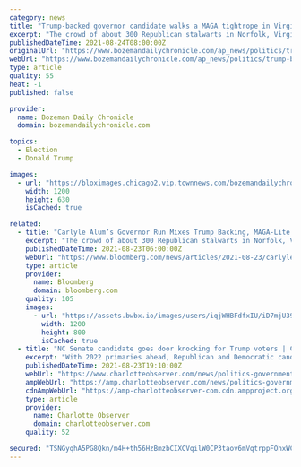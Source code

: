 ```yaml
---
category: news
title: "Trump-backed governor candidate walks a MAGA tightrope in Virginia"
excerpt: "The crowd of about 300 Republican stalwarts in Norfolk, Virginia, included those wearing the requisite red baseball caps."
publishedDateTime: 2021-08-24T08:00:00Z
originalUrl: "https://www.bozemandailychronicle.com/ap_news/politics/trump-backed-governor-candidate-walks-a-maga-tightrope-in-virginia/article_a7f1524d-6c1e-5b23-8e93-f556124ab2fd.html"
webUrl: "https://www.bozemandailychronicle.com/ap_news/politics/trump-backed-governor-candidate-walks-a-maga-tightrope-in-virginia/article_a7f1524d-6c1e-5b23-8e93-f556124ab2fd.html"
type: article
quality: 55
heat: -1
published: false

provider:
  name: Bozeman Daily Chronicle
  domain: bozemandailychronicle.com

topics:
  - Election
  - Donald Trump

images:
  - url: "https://bloximages.chicago2.vip.townnews.com/bozemandailychronicle.com/content/tncms/custom/image/2ffee154-edef-11e4-a572-ab4a61dde6eb.png"
    width: 1200
    height: 630
    isCached: true

related:
  - title: "Carlyle Alum’s Governor Run Mixes Trump Backing, MAGA-Lite Style"
    excerpt: "The crowd of about 300 Republican stalwarts in Norfolk, Virginia, included those wearing the requisite red baseball caps."
    publishedDateTime: 2021-08-23T06:00:00Z
    webUrl: "https://www.bloomberg.com/news/articles/2021-08-23/carlyle-alum-s-governor-run-mixes-trump-backing-maga-lite-style"
    type: article
    provider:
      name: Bloomberg
      domain: bloomberg.com
    quality: 105
    images:
      - url: "https://assets.bwbx.io/images/users/iqjWHBFdfxIU/iD7mjU39SxqU/v1/1200x800.jpg"
        width: 1200
        height: 800
        isCached: true
  - title: "NC Senate candidate goes door knocking for Trump voters | Charlotte Observer"
    excerpt: "With 2022 primaries ahead, Republican and Democratic candidates campaign across the state. For every dollar donated for the remainder of August, Erica Smith’s campaign for Senate says it will knock on a door in a North Carolina county that Donald Trump won in the 2020 presidential race."
    publishedDateTime: 2021-08-23T19:10:00Z
    webUrl: "https://www.charlotteobserver.com/news/politics-government/article253682403.html"
    ampWebUrl: "https://amp.charlotteobserver.com/news/politics-government/article253682403.html"
    cdnAmpWebUrl: "https://amp-charlotteobserver-com.cdn.ampproject.org/c/s/amp.charlotteobserver.com/news/politics-government/article253682403.html"
    type: article
    provider:
      name: Charlotte Observer
      domain: charlotteobserver.com
    quality: 52

secured: "TSNGyqhA5PG8Qkn/m4H+th56HzBmzbCIXCVqilW0CP3taov6mVqtrppFOhxWC/o/tV3p8QYx6g3E7g8mh8gvLCr2SMT17K7hP9JYS5Mw69lKySRMWSYTZR97x7c/mRskTwEv7G9TBUJDk8B+bymCwfaNZ9+WXCkCHQyOGn6AD25JVn5cZBm7w+aIj1ANHk9kHkOwY9P2upj8tSIpIGKT1X2MBKoA6r4v6YEZ5rogbIIOLG8VYK4SIdpkAF1b8bHSvQl19kdGUXNqYmJ8dKbr+I6ZakJDYok8jIi1vNacioepJoUXAN/m84Zwg/PgS95GzlwSz0rwCcsPrSSzeFjak0O7GL0aiFSAcF2MYd5g+58=;Yo+4Pi+mY3vaBNGl/Ol23w=="
---
```


